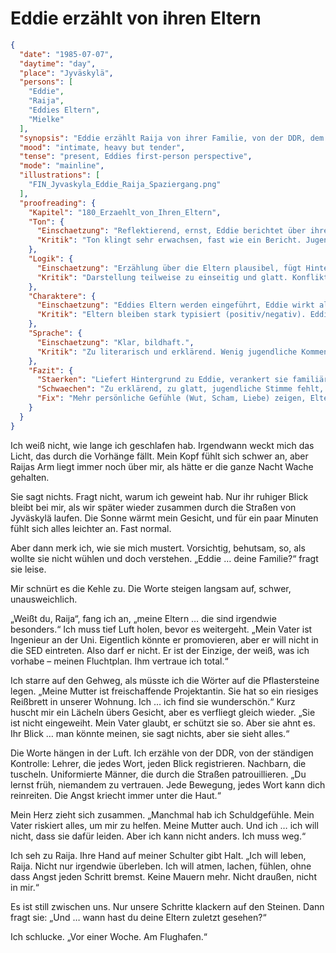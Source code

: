 # Eddie erzählt von ihren Eltern

```json
{
  "date": "1985-07-07",
  "daytime": "day",
  "place": "Jyväskylä",
  "persons": [
    "Eddie",
    "Raija",
    "Eddies Eltern",
    "Mielke"
  ],
  "synopsis": "Eddie erzählt Raija von ihrer Familie, von der DDR, dem Abschied am Flughafen Schönefeld und ihren Schuldgefühlen. Raija reagiert bewegt und tröstet sie.",
  "mood": "intimate, heavy but tender",
  "tense": "present, Eddies first-person perspective",
  "mode": "mainline",
  "illustrations": [
    "FIN_Jyvaskyla_Eddie_Raija_Spaziergang.png"
  ],
  "proofreading": {
    "Kapitel": "180_Erzaehlt_von_Ihren_Eltern",
    "Ton": {
      "Einschaetzung": "Reflektierend, ernst, Eddie berichtet über ihre Eltern.",
      "Kritik": "Ton klingt sehr erwachsen, fast wie ein Bericht. Jugendlich-ungefilterte Emotionen fehlen streckenweise."
    },
    "Logik": {
      "Einschaetzung": "Erzählung über die Eltern plausibel, fügt Hintergrundwissen hinzu.",
      "Kritik": "Darstellung teilweise zu einseitig und glatt. Konflikte oder widersprüchliche Gefühle kommen zu kurz."
    },
    "Charaktere": {
      "Einschaetzung": "Eddies Eltern werden eingeführt, Eddie wirkt als Vermittlerin.",
      "Kritik": "Eltern bleiben stark typisiert (positiv/negativ). Eddies persönliche Reibung mit ihnen könnte stärker gezeigt werden."
    },
    "Sprache": {
      "Einschaetzung": "Klar, bildhaft.",
      "Kritik": "Zu literarisch und erklärend. Wenig jugendliche Kommentare oder spontane Gedanken, Sprache wirkt zu erwachsen."
    },
    "Fazit": {
      "Staerken": "Liefert Hintergrund zu Eddie, verankert sie familiär, gibt Tiefe.",
      "Schwaechen": "Zu erklärend, zu glatt, jugendliche Stimme fehlt, Eltern bleiben Typen.",
      "Fix": "Mehr persönliche Gefühle (Wut, Scham, Liebe) zeigen, Eltern widersprüchlicher darstellen, Sprache lockern und jugendlicher machen."
    }
  }
}
```

Ich weiß nicht, wie lange ich geschlafen hab. Irgendwann weckt mich das Licht,
das durch die Vorhänge fällt. Mein Kopf fühlt sich schwer an, aber Raijas Arm
liegt immer noch über mir, als hätte er die ganze Nacht Wache gehalten.

Sie sagt nichts. Fragt nicht, warum ich geweint hab. Nur ihr ruhiger Blick
bleibt bei mir, als wir später wieder zusammen durch die Straßen von Jyväskylä
laufen. Die Sonne wärmt mein Gesicht, und für ein paar Minuten fühlt sich alles
leichter an. Fast normal.

Aber dann merk ich, wie sie mich mustert. Vorsichtig, behutsam, so, als wollte
sie nicht wühlen und doch verstehen. „Eddie … deine Familie?“ fragt sie leise.

Mir schnürt es die Kehle zu. Die Worte steigen langsam auf, schwer,
unausweichlich.

„Weißt du, Raija“, fang ich an, „meine Eltern … die sind irgendwie besonders.“
Ich muss tief Luft holen, bevor es weitergeht. „Mein Vater ist Ingenieur an der
Uni. Eigentlich könnte er promovieren, aber er will nicht in die SED eintreten.
Also darf er nicht. Er ist der Einzige, der weiß, was ich vorhabe – meinen
Fluchtplan. Ihm vertraue ich total.“

Ich starre auf den Gehweg, als müsste ich die Wörter auf die Pflastersteine
legen. „Meine Mutter ist freischaffende Projektantin. Sie hat so ein riesiges
Reißbrett in unserer Wohnung. Ich … ich find sie wunderschön.“ Kurz huscht mir
ein Lächeln übers Gesicht, aber es verfliegt gleich wieder. „Sie ist nicht
eingeweiht. Mein Vater glaubt, er schützt sie so. Aber sie ahnt es. Ihr Blick …
man könnte meinen, sie sagt nichts, aber sie sieht alles.“

Die Worte hängen in der Luft. Ich erzähle von der DDR, von der ständigen
Kontrolle: Lehrer, die jedes Wort, jeden Blick registrieren. Nachbarn, die
tuscheln. Uniformierte Männer, die durch die Straßen patrouillieren. „Du lernst
früh, niemandem zu vertrauen. Jede Bewegung, jedes Wort kann dich reinreiten.
Die Angst kriecht immer unter die Haut.“

Mein Herz zieht sich zusammen. „Manchmal hab ich Schuldgefühle. Mein Vater
riskiert alles, um mir zu helfen. Meine Mutter auch. Und ich … ich will nicht,
dass sie dafür leiden. Aber ich kann nicht anders. Ich muss weg.“

Ich seh zu Raija. Ihre Hand auf meiner Schulter gibt Halt. „Ich will leben,
Raija. Nicht nur irgendwie überleben. Ich will atmen, lachen, fühlen, ohne dass
Angst jeden Schritt bremst. Keine Mauern mehr. Nicht draußen, nicht in mir.“

Es ist still zwischen uns. Nur unsere Schritte klackern auf den Steinen. Dann
fragt sie: „Und … wann hast du deine Eltern zuletzt gesehen?“

Ich schlucke. „Vor einer Woche. Am Flughafen.“
